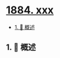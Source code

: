 # [1884. xxx](https://github.com/Tdahuyou/TNotes.leetcode/tree/main/notes/1884.%20xxx)

<!-- region:toc -->

- [1. 📝 概述](#1--概述)

<!-- endregion:toc -->

## 1. 📝 概述
